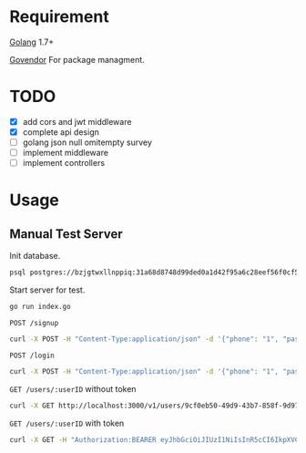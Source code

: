 # Requirement 

[Golang](https://golang.org/) 1.7+

[Govendor](https://github.com/kardianos/govendor) For package managment.

# TODO

- [x] add cors and jwt middleware
- [x] complete api design
- [ ] golang json null omitempty survey
- [ ] implement middleware
- [ ] implement controllers

# Usage 

## Manual Test Server

Init database.

```sh
psql postgres://bzjgtwxllnppiq:31a68d8748d99ded0a1d42f95a6c28eef56f0cf5fd892250f1905f99bde7ce95@ec2-54-235-90-107.compute-1.amazonaws.com:5432/d5imq2f3o1cs7a -f ./scripts/initdb.sql
```

Start server for test.

```sh
go run index.go
```

`POST /signup`

```sh
curl -X POST -H "Content-Type:application/json" -d '{"phone": "1", "password": "1"}' http://localhost:3000/v1/signup -i
```

`POST /login`

```sh
curl -X POST -H "Content-Type:application/json" -d '{"phone": "1", "password": "1"}' http://localhost:3000/v1/login -i
```

`GET /users/:userID` without token

```sh
curl -X GET http://localhost:3000/v1/users/9cf0eb50-49d9-43b7-858f-9d97bd082230 -i
```

`GET /users/:userID` with token

```sh
curl -X GET -H "Authorization:BEARER eyJhbGciOiJIUzI1NiIsInR5cCI6IkpXVCJ9.eyJpZCI6IjljZjBlYjUwLTQ5ZDktNDNiNy04NThmLTlkOTdiZDA4MjIzMCIsImlzQWRtaW4iOnRydWUsImV4cCI6MTQ5NTIxMjAyNywiaXNzIjoic2Vjc3lzIn0.4usS8PZUvA7AZNIX0ErpzLAds29rLPtWevkNTWKvDUw" http://localhost:3000/v1/users/9cf0eb50-49d9-43b7-858f-9d97bd082230 -i
```